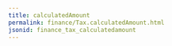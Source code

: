 ```yaml
---
title: calculatedAmount
permalink: finance/Tax.calculatedAmount.html
jsonid: finance_tax_calculatedamount
---
```

